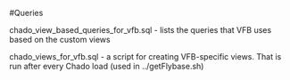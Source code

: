 #Queries

chado_view_based_queries_for_vfb.sql - lists the queries that VFB uses based on the custom views

chado_views_for_vfb.sql - a script for creating VFB-specific views. That is run after every Chado load (used in ../getFlybase.sh)
